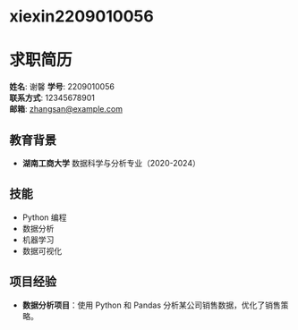 # xiexin2209010056
# 求职简历

**姓名**: 谢馨 
**学号**: 2209010056  
**联系方式**: 12345678901  
**邮箱**: zhangsan@example.com  

## 教育背景
- **湖南工商大学** 数据科学与分析专业（2020-2024）  

## 技能
- Python 编程
- 数据分析
- 机器学习
- 数据可视化  

## 项目经验
- **数据分析项目**：使用 Python 和 Pandas 分析某公司销售数据，优化了销售策略。

